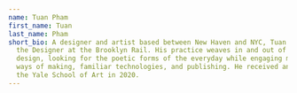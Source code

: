 ```yaml
---
name: Tuan Pham
first_name: Tuan
last_name: Pham
short_bio: A designer and artist based between New Haven and NYC, Tuan Pham is
  the Designer at the Brooklyn Rail. His practice weaves in and out of graphic
  design, looking for the poetic forms of the everyday while engaging meditative
  ways of making, familiar technologies, and publishing. He received an MFA from
  the Yale School of Art in 2020.
---
```

